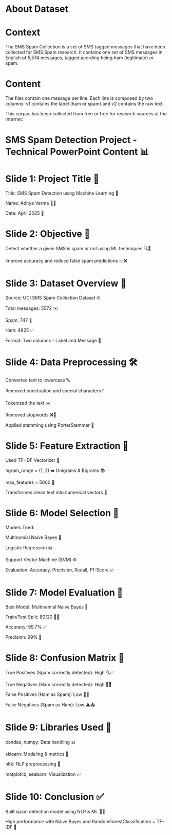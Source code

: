 # About Dataset
# Context
The SMS Spam Collection is a set of SMS tagged messages that have been collected for SMS Spam research. It contains one set of SMS messages in English of 5,574 messages, tagged acording being ham (legitimate) or spam.

# Content
The files contain one message per line. Each line is composed by two columns: v1 contains the label (ham or spam) and v2 contains the raw text.

This corpus has been collected from free or free for research sources at the Internet:



# SMS Spam Detection Project - Technical PowerPoint Content 📊

# Slide 1: Project Title 🎯

Title: SMS Spam Detection using Machine Learning 🤖

Name: Aditya Verma 👨‍💻

Date: April 2025 📅

# Slide 2: Objective 🎯

Detect whether a given SMS is spam or not using ML techniques 🔍📨

Improve accuracy and reduce false spam predictions 📈❌

# Slide 3: Dataset Overview 📂

Source: UCI SMS Spam Collection Dataset 🌐

Total messages: 5572 ✉️

Spam: 747 🚫

Ham: 4825 ✅

Format: Two columns - Label and Message 🧾

# Slide 4: Data Preprocessing 🛠️

Converted text to lowercase 🔤

Removed punctuation and special characters ❗

Tokenized the text ✂️

Removed stopwords ❌📃

Applied stemming using PorterStemmer 🌱

# Slide 5: Feature Extraction 🔎

Used TF-IDF Vectorizer 📏

ngram_range = (1, 2) ➡️ Unigrams & Bigrams 📚

max_features = 5000 🔢

Transformed clean text into numerical vectors 🔣

# Slide 6: Model Selection 🤖

Models Tried:

Multinomial Naive Bayes 🧠

Logistic Regression 📊

Support Vector Machine (SVM) ⚙️

Evaluation: Accuracy, Precision, Recall, F1-Score 📈

# Slide 7: Model Evaluation 🧪

Best Model: Multinomial Naive Bayes 🥇

Train/Test Split: 80/20 📘📕

Accuracy: 99.7% ✅

Precision: 99% 🎯

# Slide 8: Confusion Matrix 🔢

True Positives (Spam correctly detected): High 🔍✅

True Negatives (Ham correctly detected): High 📩✅

False Positives (Ham as Spam): Low 🚫📩

False Negatives (Spam as Ham): Low ⚠️📤

# Slide 9: Libraries Used 🧰

pandas, numpy: Data handling 📊

sklearn: Modeling & metrics 🧠

nltk: NLP preprocessing 🧹

matplotlib, seaborn: Visualization 📈

# Slide 10: Conclusion ✅

Built spam detection model using NLP & ML 🧠📱

High performance with Naive Bayes and RandomForestClassification + TF-IDF 🌟





